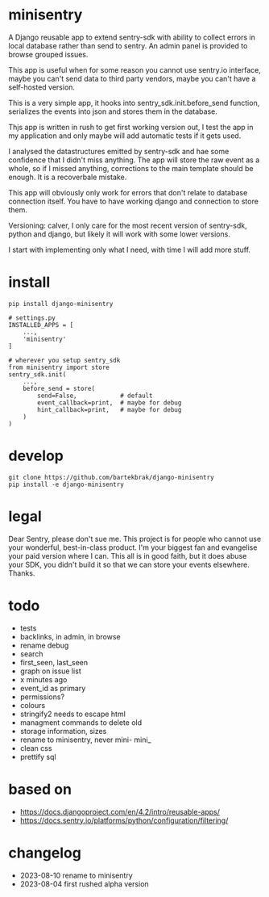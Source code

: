 # minisentry

A Django reusable app to extend sentry-sdk with ability to collect errors in
local database rather than send to sentry. An admin panel is provided to browse
grouped issues.

This app is useful when for some reason you cannot use sentry.io interface,
maybe you can't send data to third party vendors, maybe you can't have a
self-hosted version.

This is a very simple app, it hooks into sentry_sdk.init.before_send function,
serializes the events into json and stores them in the database.

Thjs app is written in rush to get first working version out, I test the app in
my application and only maybe will add automatic tests if it gets used.

I analysed the datastructures emitted by sentry-sdk and hae some confidence that
I didn't miss anything. The app will store the raw event as a whole, so if I
missed anything, corrections to the main template should be enough. It is a
recoverbale mistake.

This app will obviously only work for errors that don't relate to database
connection itself. You have to have working django and connection to store them.

Versioning: calver, I only care for the most recent version of sentry-sdk,
python and django, but likely it will work with some lower versions.

I start with implementing only what I need, with time I will add more stuff.

# install

    pip install django-minisentry

    # settings.py
    INSTALLED_APPS = [
        ...,
        'minisentry'
    ]
    
    # wherever you setup sentry_sdk
    from minisentry import store
    sentry_sdk.init(
        ...,
        before_send = store(
            send=False,            # default 
            event_callback=print,  # maybe for debug
            hint_callback=print,   # maybe for debug
        )
    )

# develop

    git clone https://github.com/bartekbrak/django-minisentry
    pip install -e django-minisentry

# legal

Dear Sentry, please don't sue me. This project is for people who cannot use your
wonderful, best-in-class product. I'm your biggest fan and evangelise your paid
version where I can. This all is in good faith, but it does abuse your SDK, you
didn't build it so that we can store your events elsewhere. Thanks. 

# todo

- tests
- backlinks, in admin, in browse
- rename debug
- search
- first_seen, last_seen
- graph on issue list
- x minutes ago
- event_id as primary
- permissions?
- colours
- stringify2 needs to escape html
- managment commands to delete old
- storage information, sizes
- rename to minisentry, never mini- mini_
- clean css
- prettify sql

# based on

- https://docs.djangoproject.com/en/4.2/intro/reusable-apps/
- https://docs.sentry.io/platforms/python/configuration/filtering/

# changelog

- 2023-08-10 rename to minisentry
- 2023-08-04 first rushed alpha version
